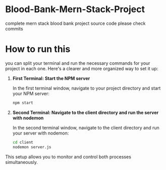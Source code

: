 # Blood-Bank-Mern-Stack-Project
complete mern stack blood bank project source code please check commits

# How to run this
 you can split your terminal and run the necessary commands for your project in each one. Here's a clearer and more organized way to set it up:

1. **First Terminal: Start the NPM server**

   In the first terminal window, navigate to your project directory and start your NPM server:

   ```sh
   npm start
   ```

2. **Second Terminal: Navigate to the client directory and run the server with nodemon**

   In the second terminal window, navigate to the client directory and run your server with nodemon:

   ```sh
   cd client
   nodemon server.js
   ```

This setup allows you to monitor and control both processes simultaneously.
